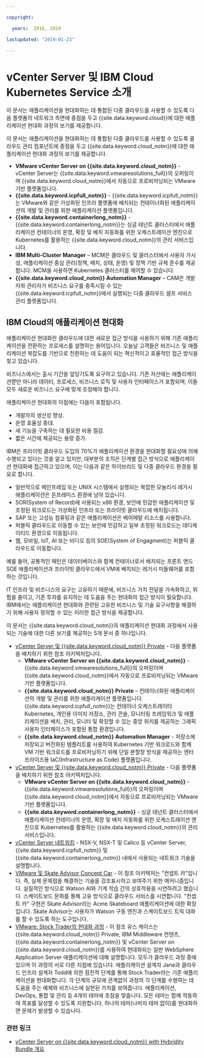 ```yaml
---

copyright:

  years:  2016, 2019

lastupdated: "2019-01-23"

---
```


# vCenter Server 및 IBM Cloud Kubernetes Service 소개

이 문서는 애플리케이션을 현대화하는 데 통합된 다중 클라우드를 사용할 수 있도록 다음 플랫폼의 네트워크 측면에 중점을 두고 {{site.data.keyword.cloud}}에 대한 애플리케이션 현대화 과정의 보기를 제공합니다.

이 문서는 애플리케이션을 현대화하는 데 통합된 다중 클라우드를 사용할 수 있도록 클라우드 관리 컴포넌트에 중점을 두고 {{site.data.keyword.cloud_notm}}에 대한 애플리케이션 현대화 과정의 보기를 제공합니다.

- **VMware vCenter Server on {{site.data.keyword.cloud_notm}}** - vCenter Server는 {{site.data.keyword.vmwaresolutions_full}}의 오퍼링이며 {{site.data.keyword.cloud_notm}}에서 자동으로 프로비저닝되는 VMware 기반 플랫폼입니다.
- **{{site.data.keyword.icpfull_notm}}** - {{site.data.keyword.icpfull_notm}}는 VMware와 같은 가상화된 인프라 플랫폼에 배치되는 컨테이너화된 애플리케이션의 개발 및 관리를 위한 애플리케이션 플랫폼입니다.
- **{{site.data.keyword.containerlong_notm}}** - {{site.data.keyword.containerlong_notm}}는 싱글 테넌트 클러스터에서 애플리케이션 컨테이너의 운영, 확장 및 배치 자동화를 위한 오케스트레이션 엔진으로 Kubernetes를 활용하는 {{site.data.keyword.cloud_notm}}의 관리 서비스입니다.
- **IBM Multi-Cluster Manager** – MCM은 클라우드 및 클러스터에서 사용자 가시성, 애플리케이션 중심 관리(정책, 배치, 상태, 운영) 및 정책 기반 규제 준수를 제공합니다. MCM을 사용하면 Kubernetes 클러스터를 제어할 수 있습니다.
- **{{site.data.keyword.cloud_notm}} Automation Manager** – CAM은 개발자와 관리자가 비즈니스 요구를 충족시킬 수 있는 {{site.data.keyword.icpfull_notm}}에서 실행되는 다중 클라우드 셀프 서비스 관리 플랫폼입니다.

## IBM Cloud의 애플리케이션 현대화
애플리케이션 현대화란 클라우드에 대한 새로운 접근 방식을 사용하기 위해 기존 애플리케이션을 전환하는 프로세스를 설명하는 용어입니다. 오늘날 고객들은 비즈니스 및 애플리케이션 복잡도를 기반으로 전환하는 데 도움이 되는 혁신적이고 효율적인 접근 방식을 찾고 있습니다.

비즈니스에서는 출시 기간을 앞당기도록 요구하고 있습니다. 기존 자산에는 애플리케이션뿐만 아니라 데이터, 프로세스, 비즈니스 로직 및 사용자 인터페이스가 포함되며, 이들 모두 새로운 비즈니스 요구에 맞게 조정해야 합니다.

애플리케이션 현대화의 이점에는 다음이 포함됩니다.
- 개발자의 생산성 향상.
- 운영 효율성 증대.
- 새 기능을 구축하는 데 필요한 비용 절감.
- 짧은 시간에 제공되는 용량 증가.

IBM은 프라이빗 클라우드 도입의 70%가 애플리케이션 환경을 현대화할 필요성에 의해 수행되고 있다는 것을 알고 있지만, 대부분의 조직은 단계별 접근 방식으로 애플리케이션 현대화에 접근하고 있으며, 이는 다음과 같은 하이브리드 및 다중 클라우드 환경을 필요로 합니다.
- 일반적으로 메인프레임 또는 UNIX 시스템에서 실행되는 복잡한 모놀리식 레거시 애플리케이션은 온프레미스 환경에 남아 있습니다.
- SOR(System of Record)에 사용되는 x86 환경, 보안에 민감한 애플리케이션 및 조정된 워크로드는 가상화된 인프라 또는 프라이빗 클라우드에 배치됩니다.
- SAP 또는 고성능 컴퓨팅과 같은 애플리케이션은 베어메탈 리소스를 사용합니다.
- 퍼블릭 클라우드로 이동할 수 있는 보안에 민감하고 일부 조정된 워크로드는 데디케이티드 환경으로 이동됩니다.
- 웹, 모바일, IoT, AI 또는 비디오 등의 SOE(System of Engagment)는 퍼블릭 클라우드로 이동합니다.

예를 들어, 공통적인 패턴은 데이터베이스와 함께 컨테이너로서 배치되는 프론트 엔드 SOE 애플리케이션과 프라이빗 클라우드에서 VM에 배치되는 레거시 미들웨어를 포함하는 것입니다.

IT 인프라 및 비즈니스의 요구는 고유하기 때문에, 비즈니스 가치 전달을 가속화하고, 위험을 줄이고, 기존 투자를 유지하는 데 도움을 주는 현대화의 접근 방식이 필요합니다. IBM에서는 애플리케이션 현대화와 관련된 고유한 비즈니스 및 기술 요구사항을 해결하기 위해 사용자 정의할 수 있는 이러한 접근 방식을 제공합니다.

이 문서는 {{site.data.keyword.cloud_notm}}의 애플리케이션 현대화 과정에서
사용되는 기술에 대한 다른 보기를 제공하는 5개 문서 중 하나입니다.

* [vCenter Server 및 {{site.data.keyword.cloud_notm}} Private](/docs/services/vmwaresolutions/archiref/vcsicp/vcsicp-intro.html) - 다음 플랫폼을 배치하기 위한 참조 아키텍처입니다.
  - **VMware vCenter Server on {{site.data.keyword.cloud_notm}}** - {{site.data.keyword.vmwaresolutions_full}}의 오퍼링이며 {{site.data.keyword.cloud_notm}}에서 자동으로 프로비저닝되는 VMware 기반 플랫폼입니다.
  - **{{site.data.keyword.cloud_notm}} Private** – 컨테이너화된 애플리케이션의 개발 및 관리를 위한 애플리케이션 플랫폼입니다. {{site.data.keyword.icpfull_notm}}는 컨테이너 오케스트레이터 Kubernetes, 개인용 이미지 저장소, 관리 콘솔, 모니터링 프레임워크 및 애플리케이션을 배치, 관리, 모니터 및 확장할 수 있는 중앙 위치를 제공하는 그래픽 사용자 인터페이스가 포함된 통합 환경입니다.
  - **{{site.data.keyword.cloud_notm}} Automation Manager** - 저장소에 저장되고 버전화된 템플리트를 사용하여 Kubernetes 기반 워크로드와 함께 VM 기반 워크로드를 프로비저닝하기 위해 단일 분할창 방식을 제공하는 엔터프라이즈용 IaC(Infrastructure as Code) 플랫폼입니다.
* [vCenter Server 및 {{site.data.keyword.cloud_notm}} Private](/docs/services/vmwaresolutions/archiref/vcsiks/vcsiks-intro.html) - 다음 플랫폼을 배치하기 위한 참조 아키텍처입니다.
  - **VMware vCenter Server on {{site.data.keyword.cloud_notm}}** - {{site.data.keyword.vmwaresolutions_full}}의 오퍼링이며 {{site.data.keyword.cloud_notm}}에서 자동으로 프로비저닝되는 VMware 기반 플랫폼입니다.
  - **{{site.data.keyword.containerlong_notm}}** - 싱글 테넌트 클러스터에서 애플리케이션 컨테이너의 운영, 확장 및 배치 자동화를 위한 오케스트레이션 엔진으로 Kubernetes를 활용하는 {{site.data.keyword.cloud_notm}}의 관리 서비스입니다.
* [vCenter Server 네트워킹](/docs/services/vmwaresolutions/archiref/vcsnsxt/vcsnsxt-intro.html) - NSX-V, NSX-T 및 Calico 등 vCenter Server, {{site.data.keyword.icpfull_notm}} 및 {{site.data.keyword.containerlong_notm}} 내에서 사용되는 네트워크 기술을 설명합니다.
* [VMware 및 Skate Advisor Concept Car](/docs/services/vmwaresolutions/archiref/vcscar/vcscar-intro.html) - 이 참조 아키텍처는 "컨셉트 카"입니다. 즉, 실제 문제점을 해결하는 기술을 강조표시하고 보여주기 위한 메커니즘입니다. 실질적인 방식으로 Watson AI와 기계 학습 간의 상호작용을 시연하려고 했습니다. 스케이트보드 문화를 통해 고유 방식으로 클라우드 서비스를 시연합니다. "컨셉트 카" 구현은 Skate Advisor라는 Acme Skateboard 애플리케이션에 대한 확장입니다. Skate Advisor는 사용자가 Watson 구동 엔진과 스케이트보드 트릭 대화를 할 수 있도록 하는 도구입니다.
* [VMware: Stock Trader의 현대화 과정](/docs/services/vmwaresolutions/archiref/vcscontent/vcscontent-modjourney.html) - 이 참조 유스 케이스는 {{site.data.keyword.cloud_notm}} Private, IBM Middleware 컨텐츠, {{site.data.keyword.containerlong_notm}} 및 vCenter Server on {{site.data.keyword.cloud_notm}}를 사용하여 현대화되는 일반 WebSphere Application Server 애플리케이션에 대해 설명합니다. 모두가 클라우드 과정 중에 있으며 이 과정의 서로 다른 지점에 있습니다. 애플리케이션 설계자 Jane과 클라우드 인프라 설계자 Todd에 의한 점진적 단계를 통해 Stock Trader라는 기존 애플리케이션을 현대화합니다. 각 단계의 규모에 관계없이 과정의 각 단계를 수행하는 데 도움을 주는 예제와 비즈니스에 실현된 가치를 보여줍니다. 애플리케이션, DevOps, 통합 및 관리 등 4개의 테마에 초점을 맞춥니다. 모든 테마는 함께 작동하여 목표를 달성할 수 있도록 지원합니다. 하나의 테마(나머지 테마 없이)를 현대화하면 문제가 발생할 수 있습니다.

### 관련 링크

* [vCenter Server on {{site.data.keyword.cloud_notm}} with Hybridity Bundle 개요](/docs/services/vmwaresolutions/archiref/vcs/vcs-hybridity-intro.html)
